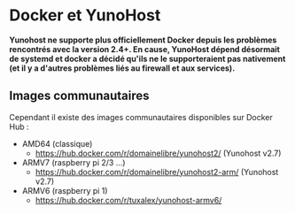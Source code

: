 # Docker et YunoHost

<div class="alert alert-danger">
<b>
Yunohost ne supporte plus officiellement Docker depuis les problèmes rencontrés avec la version 2.4+.
En cause, YunoHost dépend désormait de systemd et docker a décidé qu'ils ne le
supporteraient pas nativement (et il y a d'autres problèmes liés au firewall et aux
services).
</b>
</div>

## Images communautaires

Cependant il existe des images communautaires disponibles sur Docker Hub :

 * AMD64 (classique)
   * https://hub.docker.com/r/domainelibre/yunohost2/ (Yunohost v2.7)
 * ARMV7 (raspberry pi 2/3 ...)
   * https://hub.docker.com/r/domainelibre/yunohost2-arm/ (Yunohost v2.7)
 * ARMV6 (raspberry pi 1)
   * https://hub.docker.com/r/tuxalex/yunohost-armv6/
